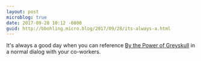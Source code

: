 ```yaml
---
layout: post
microblog: true
date: 2017-09-28 10:12 -0800
guid: http://bbohling.micro.blog/2017/09/28/its-always-a.html
---
```

It's always a good day when you can reference [By the Power of Greyskull](https://www.youtube.com/watch?v=V8h8snfYidg) in a normal dialog with your co-workers.
